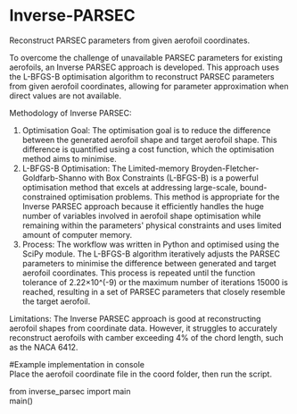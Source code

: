 # Inverse-PARSEC
Reconstruct PARSEC parameters from given aerofoil coordinates.

To overcome the challenge of unavailable PARSEC parameters for existing aerofoils, an Inverse PARSEC approach is developed. 
This approach uses the L-BFGS-B optimisation algorithm to reconstruct PARSEC parameters from given aerofoil coordinates, allowing for parameter approximation when direct values are not available.

Methodology of Inverse PARSEC:
1. Optimisation Goal: The optimisation goal is to reduce the difference between the generated aerofoil shape and target aerofoil shape. This difference is quantified using a cost function, which the optimisation method aims to minimise.
2. L-BFGS-B Optimisation: The Limited-memory Broyden-Fletcher-Goldfarb-Shanno with Box Constraints (L-BFGS-B) is a powerful optimisation method that excels at addressing large-scale, bound-constrained optimisation problems. This method is appropriate for the Inverse PARSEC approach because it efficiently handles the huge number of variables involved in aerofoil shape optimisation while remaining within the parameters' physical constraints and uses limited amount of computer memory.
3. Process: The workflow was written in Python and optimised using the SciPy module. The L-BFGS-B algorithm iteratively adjusts the PARSEC parameters to minimise the difference between generated and target aerofoil coordinates. This process is repeated until the function tolerance of 2.22×10^(-9) or the maximum number of iterations 15000 is reached, resulting in a set of PARSEC parameters that closely resemble the target aerofoil.

Limitations:
The Inverse PARSEC approach is good at reconstructing aerofoil shapes from coordinate data. However, it struggles to accurately reconstruct aerofoils with camber exceeding 4% of the chord length, such as the NACA 6412.

#Example implementation in console  
Place the aerofoil coordinate file in the coord folder, then run the script.

from inverse_parsec import main  
main()
